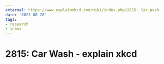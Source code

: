```yaml
---
external: https://www.explainxkcd.com/wiki/index.php/2815:_Car_Wash
date: '2023-08-20'
tags:
- research
- inbox
---
```


# 2815: Car Wash - explain xkcd
